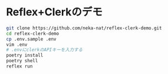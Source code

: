 # Reflex+Clerkのデモ

```bash
git clone https://github.com/neka-nat/reflex-clerk-demo.git
cd reflex-clerk-demo
cp .env.sample .env
vim .env
# .envにclerkのAPIキーを入力する
poetry install
poetry shell
reflex run
```

